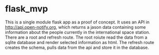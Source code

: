 # flask_mvp
This is a single module flask app as a proof of concept. It uses an API in http://api.open-notify.org, which returns a jason data containing some information about the people currently in the international space station. There are a root and refresh route. The root roiute read the data from a sqlite database and render selected information as html. The refresh route creates the schema, pulls data from the api and store it in the database. 
